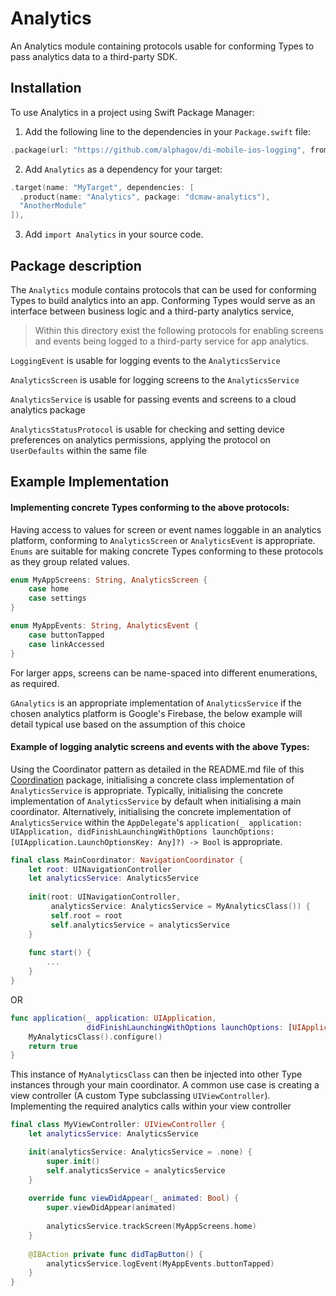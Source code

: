 # Analytics

An Analytics module containing protocols usable for conforming Types to pass analytics data to a third-party SDK.

## Installation

To use Analytics in a project using Swift Package Manager:

1. Add the following line to the dependencies in your `Package.swift` file:

```swift
.package(url: "https://github.com/alphagov/di-mobile-ios-logging", from: "1.0.0"),
```

2. Add `Analytics` as a dependency for your target:

```swift
.target(name: "MyTarget", dependencies: [
  .product(name: "Analytics", package: "dcmaw-analytics"),
  "AnotherModule"
]),
```

3. Add `import Analytics` in your source code.

## Package description

The `Analytics` module contains protocols that can be used for conforming Types to build analytics into an app. Conforming Types would serve as an interface between business logic and a third-party analytics service, 

> Within this directory exist the following protocols for enabling screens and events being logged to a third-party service for app analytics.

`LoggingEvent` is usable for logging events to the `AnalyticsService`

`AnalyticsScreen` is usable for logging screens to the `AnalyticsService`

`AnalyticsService` is usable for passing events and screens to a cloud analytics package

`AnalyticsStatusProtocol` is usable for checking and setting device preferences on analytics permissions, applying the protocol on `UserDefaults` within the same file

## Example Implementation

#### Implementing concrete Types conforming to the above protocols:

Having access to values for screen or event names loggable in an analytics platform, conforming to `AnalyticsScreen` or `AnalyticsEvent` is appropriate. `Enums` are suitable for making concrete Types conforming to these protocols as they group related values.

```swift
enum MyAppScreens: String, AnalyticsScreen {
    case home
    case settings
}
```

```swift
enum MyAppEvents: String, AnalyticsEvent {
    case buttonTapped
    case linkAccessed
}
```

For larger apps, screens can be name-spaced into different enumerations, as required.

`GAnalytics` is an appropriate implementation of `AnalyticsService` if the chosen analytics platform is Google's Firebase, the below example will detail typical use based on the assumption of this choice

#### Example of logging analytic screens and events with the above Types:

Using the Coordinator pattern as detailed in the README.md file of this [Coordination](https://github.com/alphagov/di-mobile-ios-coordination) package, initialising a concrete class implementation of `AnalyticsService` is appropriate. Typically, initialising the concrete implementation of `AnalyticsService`  by default when initialising a main coordinator. Alternatively, initialising the concrete implementation of `AnalyticsService` within the `AppDelegate`'s `application(_ application: UIApplication, didFinishLaunchingWithOptions launchOptions: [UIApplication.LaunchOptionsKey: Any]?) -> Bool` is appropriate.

```swift
final class MainCoordinator: NavigationCoordinator {
    let root: UINavigationController
    let analyticsService: AnalyticsService
    
    init(root: UINavigationController,
         analyticsService: AnalyticsService = MyAnalyticsClass()) {
         self.root = root
         self.analyticsService = analyticsService
    }
    
    func start() {
        ...
    }
}
```

OR

```swift
func application(_ application: UIApplication,
                 didFinishLaunchingWithOptions launchOptions: [UIApplication.LaunchOptionsKey: Any]?) -> Bool {
    MyAnalyticsClass().configure()
    return true
}
```

This instance of `MyAnalyticsClass` can then be injected into other Type instances through your main coordinator. A common use case is creating a view controller (A custom Type subclassing `UIViewController`). Implementing the required analytics calls within your view controller

```swift
final class MyViewController: UIViewController {
    let analyticsService: AnalyticsService

    init(analyticsService: AnalyticsService = .none) {
        super.init()
        self.analyticsService = analyticsService
    }
    
    override func viewDidAppear(_ animated: Bool) {
        super.viewDidAppear(animated)
        
        analyticsService.trackScreen(MyAppScreens.home)
    }
    
    @IBAction private func didTapButton() {
        analyticsService.logEvent(MyAppEvents.buttonTapped)
    }
}
```
